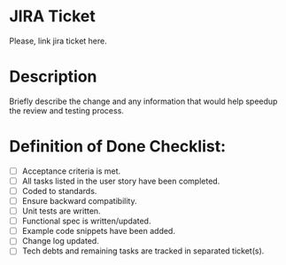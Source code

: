 # JIRA Ticket

Please, link jira ticket here.

# Description

Briefly describe the change and any information that would help speedup the review and testing process.

# Definition of Done Checklist:

- [ ] Acceptance criteria is met.
- [ ] All tasks listed in the user story have been completed.
- [ ] Coded to standards.
- [ ] Ensure backward compatibility.
- [ ] Unit tests are written.
- [ ] Functional spec is written/updated.
- [ ] Example code snippets have been added.
- [ ] Change log updated.
- [ ] Tech debts and remaining tasks are tracked in separated ticket(s).